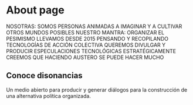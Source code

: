 # About page

NOSOTRAS: SOMOS PERSONAS ANIMADAS A IMAGINAR Y A CULTIVAR OTROS MUNDOS POSIBLES
NUESTRO MANTRA: ORGANIZAR EL PESIMISMO
LLEVAMOS DESDE 2015 PENSANDO Y RECOPILANDO TECNOLOGÍAS DE ACCIÓN COLECTIVA
QUEREMOS DIVULGAR Y PRODUCIR ESPECULACIONES TECNOLÓGICAS ESTRATÉGICAMENTE
CREEMOS QUE HACIENDO AUSTERO SE PUEDE HACER MUCHO

## Conoce disonancias

Un medio abierto para producir y generar diálogos para la construcción de una alternativa política organizada.
